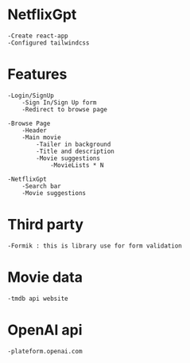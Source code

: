 # NetflixGpt
    -Create react-app
    -Configured tailwindcss

# Features
    -Login/SignUp
        -Sign In/Sign Up form
        -Redirect to browse page

    -Browse Page
        -Header
        -Main movie
            -Tailer in background
            -Title and description
            -Movie suggestions
                -MovieLists * N

    -NetflixGpt
        -Search bar
        -Movie suggestions

# Third party
    -Formik : this is library use for form validation

# Movie data
    -tmdb api website

# OpenAI api
    -plateform.openai.com